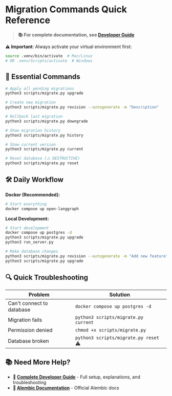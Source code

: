 # Migration Commands Quick Reference

> **📚 For complete documentation, see [Developer Guide](developer-guide.md)**

**⚠️ Important**: Always activate your virtual environment first:

```bash
source .venv/bin/activate  # Mac/Linux
# OR .venv/Scripts/activate  # Windows
```

## 🚀 Essential Commands

```bash
# Apply all pending migrations
python3 scripts/migrate.py upgrade

# Create new migration
python3 scripts/migrate.py revision --autogenerate -m "Description"

# Rollback last migration
python3 scripts/migrate.py downgrade

# Show migration history
python3 scripts/migrate.py history

# Show current version
python3 scripts/migrate.py current

# Reset database (⚠️ DESTRUCTIVE)
python3 scripts/migrate.py reset
```

## 🛠️ Daily Workflow

**Docker (Recommended):**

```bash
# Start everything
docker compose up open-langgraph
```

**Local Development:**

```bash
# Start development
docker compose up postgres -d
python3 scripts/migrate.py upgrade
python3 run_server.py

# Make database changes
python3 scripts/migrate.py revision --autogenerate -m "Add new feature"
python3 scripts/migrate.py upgrade
```

## 🔍 Quick Troubleshooting

| Problem                   | Solution                              |
| ------------------------- | ------------------------------------- |
| Can't connect to database | `docker compose up postgres -d`       |
| Migration fails           | `python3 scripts/migrate.py current`  |
| Permission denied         | `chmod +x scripts/migrate.py`         |
| Database broken           | `python3 scripts/migrate.py reset` ⚠️ |

## 📚 Need More Help?

- **📖 [Complete Developer Guide](developer-guide.md)** - Full setup, explanations, and troubleshooting
- **🔗 [Alembic Documentation](https://alembic.sqlalchemy.org/)** - Official Alembic docs
